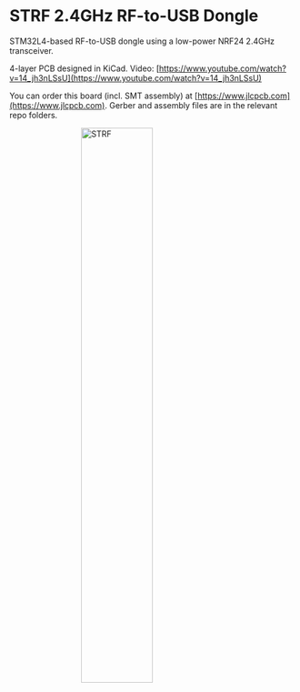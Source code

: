 # STRF 2.4GHz RF-to-USB Dongle
STM32L4-based RF-to-USB dongle using a low-power NRF24 2.4GHz transceiver.

4-layer PCB designed in KiCad. Video: [https://www.youtube.com/watch?v=14_jh3nLSsU](https://www.youtube.com/watch?v=14_jh3nLSsU)

You can order this board (incl. SMT assembly) at [https://www.jlcpcb.com](https://www.jlcpcb.com). Gerber and assembly files are in the relevant repo folders.

<img src="https://github.com/pms67/STRF-Kicad/raw/master/misc/STRF-3D-Screenshot.png"
     alt="STRF"
     style="display: block;
  margin-left: auto;
  margin-right: auto;
  width: 50%;"/>
